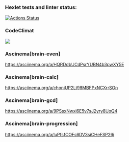 ### Hexlet tests and linter status:
[![Actions Status](https://github.com/nikUnit/php-project-45/workflows/hexlet-check/badge.svg)](https://github.com/nikUnit/php-project-45/actions)

### CodeClimat
<a href="https://codeclimate.com/github/nikUnit/php-project-45/maintainability"><img src="https://api.codeclimate.com/v1/badges/3d26d060645f7cd43607/maintainability" /></a>

### Ascinema[brain-even]
https://asciinema.org/a/HQRDdbUCdPsrYUBN4b3pwXY5E

### Ascinema[brain-calc]
https://asciinema.org/a/choniUP2Lt98MBFPxNCXrrSOn

### Ascinema[brain-gcd]
https://asciinema.org/a/9PSsxNwxi6E5v7sJ2yry8UoQ4

### Ascinema[brain-progression]
https://asciinema.org/a/luPfsfCOFs6DV3siCHeFSP26i
